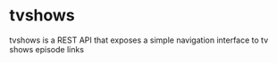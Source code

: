 tvshows
=======
tvshows is a REST API that exposes a simple navigation interface to tv shows episode links
